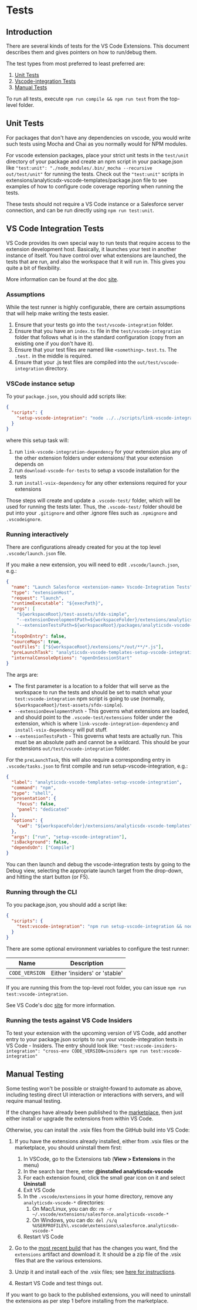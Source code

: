 # Tests

## Introduction

There are several kinds of tests for the VS Code Extensions. This document
describes them and gives pointers on how to run/debug them.

The test types from most preferred to least preferred are:

1. [Unit Tests](#unittests)
1. [Vscode-integration Tests](#vscodetests)
1. [Manual Tests](#manualtests)

To run all tests, execute `npm run compile && npm run test` from the top-level
folder.

## <a name="unittests">Unit Tests</a>

For packages that don't have any dependencies on vscode, you would write such tests using Mocha and Chai as you normally
would for NPM modules.

For vscode extension packages, place your strict unit tests in the `test/unit` directory of your package and create an
npm script in your package.json like `"test:unit": "./node_modules/.bin/_mocha --recursive out/test/unit"`
for running the tests. Check out the `"test:unit"` scripts in extensions/analyticsdx-vscode-templates/package.json file
to see examples of how to configure code coverage reporting when running the tests.

These tests should not require a VS Code instance or a Salesforce server connection, and
can be run directly using `npm run test:unit`.

## <a name="vscodetests">VS Code Integration Tests</a>

VS Code provides its own special way to run tests that require access to the
extension development host. Basically, it launches your test in another instance
of itself. You have control over what extensions are launched, the tests that
are run, and also the workspace that it will run in. This gives you quite a bit
of flexibility.

More information can be found at the doc
[site](https://code.visualstudio.com/docs/extensions/testing-extensions).

### Assumptions

While the test runner is highly configurable, there are certain assumptions that
will help make writing the tests easier.

1. Ensure that your tests go into the `test/vscode-integration` folder.
1. Ensure that you have an `index.ts` file in the `test/vscode-integration` folder that follows what is
   in the standard configuration (copy from an existing one if you don't have it).
1. Ensure that your test files are named like `<something>.test.ts`. The `.test.` in
   the middle is required.
1. Ensure that your .js test files are compiled into the `out/test/vscode-integration` directory.

### VSCode instance setup

To your `package.json`, you should add scripts like:

```json
{
  "scripts": {
    "setup-vscode-integration": "node ../../scripts/link-vscode-integration-dependency analyticsdx-vscode-core analyticsdx-vscode-templates && node ../../scripts/download-vscode-for-tests && node ../../scripts/install-vsix-dependency salesforce.salesforcedx-vscode-core"
  }
}
```

where this setup task will:

1. run `link-vscode-integration-dependency` for your extension plus any of the other extension
   folders under extensions/ that your extension depends on
1. run `download-vscode-for-tests` to setup a vscode installation for the tests
1. run `install-vsix-dependency` for any other extensions required for your extensions

Those steps will create and update a `.vscode-test/` folder, which will be used for running the tests later. Thus, the
`.vscode-test/` folder should be put into your `.gitignore` and other .ignore files
such as `.npmignore` and `.vscodeignore`.

### Running interactively

There are configurations already created for you at the top level `.vscode/launch.json` file.

If you make a new extension, you will need to edit `.vscode/launch.json`, e.g.:

```json
{
  "name": "Launch Salesforce <extension-name> Vscode-Integration Tests",
  "type": "extensionHost",
  "request": "launch",
  "runtimeExecutable": "${execPath}",
  "args": [
    "${workspaceRoot}/test-assets/sfdx-simple",
    "--extensionDevelopmentPath=${workspaceFolder}/extensions/analyticsdx-vscode-templates/.vscode-test/extensions",
    "--extensionTestsPath=${workspaceRoot}/packages/analyticsdx-vscode-core/out/test/vscode-integration"
  ],
  "stopOnEntry": false,
  "sourceMaps": true,
  "outFiles": ["${workspaceRoot}/extensions/*/out/**/*.js"],
  "preLaunchTask": "analyticsdx-vscode-templates-setup-vscode-integration",
  "internalConsoleOptions": "openOnSessionStart"
}
```

The args are:

- The first parameter is a location to a folder that will serve as
  the workspace to run the tests and should be set to match what your `test:vscode-integration` npm script is
  going to use (normally, `${workspaceRoot}/test-assets/sfdx-simple`).
- `--extensionDevelopmentPath` - This governs what extensions are loaded, and should point to the `.vscode-test/extensions`
  folder under the extension, which is where `link-vscode-integration-dependency` and `install-vsix-dependency` will
  put stuff.
- `--extensionTestsPath` - This governs what tests are actually run. This must be an
  absolute path and cannot be a wildcard. This should be your extensions `out/test/vscode-integration` folder.

For the `preLaunchTask`, this will also require a corresponding entry in `.vscode/tasks.json` to first compile and
run setup-vscode-integration, e.g.:

```json
{
  "label": "analyticsdx-vscode-templates-setup-vscode-integration",
  "command": "npm",
  "type": "shell",
  "presentation": {
    "focus": false,
    "panel": "dedicated"
  },
  "options": {
    "cwd": "${workspaceFolder}/extensions/analyticsdx-vscode-templates"
  },
  "args": ["run", "setup-vscode-integration"],
  "isBackground": false,
  "dependsOn": ["Compile"]
}
```

You can then launch and debug the vscode-integration tests by going to the Debug view, selecting the appropriate
launch target from the drop-down, and hitting the start button (or F5).

### Running through the CLI

To you package.json, you should add a script like:

```json
{
  "scripts": {
    "test:vscode-integration": "npm run setup-vscode-integration && node ../../scripts/run-vscode-integration-tests"
  }
}
```

There are some optional environment variables to configure the test runner:

| Name           | Description                   |
| -------------- | ----------------------------- |
| `CODE_VERSION` | Either 'insiders' or 'stable' |

If you are running this from the top-level root folder, you can issue `npm run test:vscode-integration`.

See VS Code's doc
[site](https://code.visualstudio.com/docs/extensions/testing-extensions#_running-tests-automatically-on-travis-ci-build-machines)
for more information.

### Running the tests against VS Code Insiders

To test your extension with the upcoming version of VS Code, add another entry to your
package.json scripts to run your vscode-integration tests in VS Code - Insiders. The entry
should look like:
`"test:vscode-insiders-integration": "cross-env CODE_VERSION=insiders npm run test:vscode-integration"`

## <a name="manualtests">Manual Testing</a>

Some testing won't be possible or straight-foward to automate as above, including testing direct UI interaction or
interactions with servers, and will require manual testing.

If the changes have already been published to the
[marketplace](https://marketplace.visualstudio.com/items?itemName=salesforce.analyticsdx-vscode), then just either
install or upgrade the extensions from within VS Code.

Otherwise, you can install the .vsix files from the GitHub build into VS Code:

1. If you have the extensions already installed, either from .vsix files or the marketplace, you should uninstall them
   first:

   1. In VSCode, go to the Extensions tab (**View > Extensions** in the menu)
   1. In the search bar there, enter **@installed analyticsdx-vscode**
   1. For each extension found, click the small gear icon on it and select **Uninstall**
   1. Exit VS Code
   1. In the `.vscode/extensions` in your home directory, remove any `analyticsdx-vscode-*` directories:
      1. On Mac/Linux, you can do: `rm -r ~/.vscode/extensions/salesforce.analyticsdx-vscode-*`
      2. On Windows, you can do: `del /s/q %USERPROFILE%\.vscode\extensions\salesforce.analyticsdx-vscode-*`
   1. Restart VS Code

1. Go to the
   [most recent build](https://github.com/forcedotcom/analyticsdx-vscode/actions?query=workflow%3A%22Build+and+test%22+branch%3Adevelop) that
   has the changes you want, find the `extensions` artifact and download it. It should be a zip file of the .vsix files
   that are the various extensions.

1. Unzip it and install each of the .vsix files; see
   [here for instructions](https://code.visualstudio.com/docs/editor/extension-gallery#_install-from-a-vsix).

1. Restart VS Code and test things out.

If you want to go back to the published extensions, you will need to uninstall the extensions as per step 1 before
installing from the marketplace.

